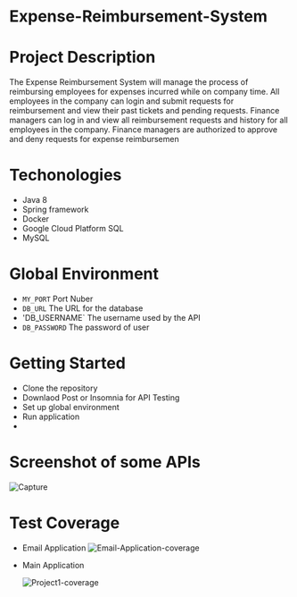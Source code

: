 # Expense-Reimbursement-System

# Project Description
The Expense Reimbursement System will manage the process of reimbursing employees for expenses incurred while on company time. All employees in the company can login and submit requests for reimbursement and view their past tickets and pending requests. Finance managers can log in and view all reimbursement requests and history for all employees in the company. Finance managers are authorized to approve and deny requests for expense reimbursemen

# Techonologies
 - Java 8
 - Spring framework
 - Docker
 - Google Cloud Platform SQL
 - MySQL

# Global Environment
 - `MY_PORT` Port Nuber 
 - `DB_URL` The URL for the database
 - 'DB_USERNAME` The username used by the API
 - `DB_PASSWORD` The password of user

# Getting Started
 - Clone the repository
 - Downlaod Post or Insomnia for API Testing
 - Set up global environment
 - Run application
 - 
# Screenshot of some APIs
![Capture](https://user-images.githubusercontent.com/32178366/168208237-f02f66d7-3d6b-4692-9ec3-8cc2bb787854.JPG)


# Test Coverage
 - Email Application
![Email-Application-coverage](https://user-images.githubusercontent.com/32178366/168207945-01ff0cd4-fc24-4b9c-8931-c0736da3f694.JPG)
 - Main Application

   ![Project1-coverage](https://user-images.githubusercontent.com/32178366/168207992-7b058214-ce1b-4bf5-b78e-6fce3f736fa7.JPG)
